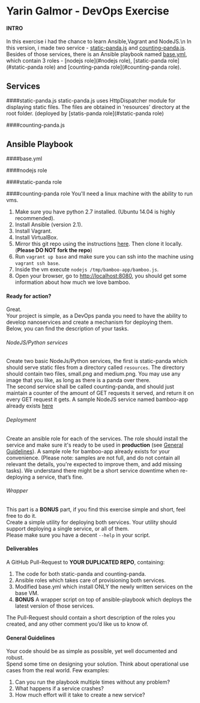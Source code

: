 # Yarin Galmor - DevOps Exercise
#### INTRO
In this exercise i had the chance to learn Ansible,Vagrant and NodeJS.\n
In this version, i made two service - [static-panda.js](#static-panda.js) and [counting-panda.js](#counting-panda.js).
Besides of those services, there is an Ansible playbook named [base.yml](#base.yml), which contain 3 roles - [nodejs role](#nodejs role), [static-panda role](#static-panda role) and [counting-panda role](#counting-panda role).

## Services
####static-panda.js
static-panda.js uses HttpDispatcher module for displaying static files.
The files are obtained in 'resources' directory at the root folder. (deployed by [statis-panda role](#static-panda role)

####counting-panda.js

## Ansible Playbook
####base.yml

####nodejs role

####static-panda role

####counting-panda role
You'll need a linux machine with the ability to run vms.

1. Make sure you have python 2.7 installed. (Ubuntu 14.04 is highly recommended).
1. Install Ansible (version 2.1).
1. Install Vagrant.
1. Install VirtualBox.
1. Mirror this git repo using the instructions [here](https://help.github.com/articles/duplicating-a-repository). Then clone it locally. (**Please DO NOT fork the repo**)
1. Run `vagrant up base` and make sure you can ssh into the machine using `vagrant ssh base`.
1. Inside the vm execute `nodejs /tmp/bamboo-app/bamboo.js`.
1. Open your browser, go to <http://localhost:8080>, you should get some information about how much we love bamboo.

#### Ready for action?
Great.  
Your project is simple, as a DevOps panda you need to have the ability to develop nanoservices and create a mechanism for deploying them.  
Below, you can find the description of your tasks.

###### NodeJS/Python services
Create two basic NodeJs/Python services, the first is static-panda which should serve static files from a directory called `resources`. The directory should contain two files, small.png and medium.png. You may use any image that you like, as long as there is a panda over there.  
The second service shall be called counting-panda, and should just maintain a counter of the amount of GET requests it served, and return it on every GET request it gets.
A sample NodeJS service named bamboo-app already exists  [here](roles/bamboo/files/bamboo-app)

###### Deployment
Create an ansible role for each of the services. The role should install the service and make sure it's ready to be used in **production** (see [General Guidelines](#general-guidelines)). 
A sample role for bamboo-app already exists for your convenience.  (Please note: samples are not full, and do not contain all relevant the details, you're expected to improve them, and add missing tasks).
We understand there might be a short service downtime when re-deploying a service, that’s fine.

###### Wrapper
This part is a **BONUS** part, if you find this exercise simple and short, feel free to do it.  
Create a simple utility for deploying both services. Your utility should support deploying a single service, or all of them.  
Please make sure you have a decent `--help` in your script.

#### Deliverables
A GitHub Pull-Request to **YOUR DUPLICATED REPO**, containing:  

1. The code for both static-panda and counting-panda.
1. Ansible roles which takes care of provisioning both services.
1. Modified base.yml which install ONLY the newly written services on the base VM.
1. **BONUS** A wrapper script on top of ansible-playbook which deploys the latest version of those services.

The Pull-Request should contain a short description of the roles you created, and any other comment you’d like us to know of.

#### General Guidelines
Your code should be as simple as possible, yet well documented and robust.  
Spend some time on designing your solution. 
Think about operational use cases from the real world. Few examples:

1. Can you run the playbook multiple times without any problem?
1. What happens if a service crashes?
1. How much effort will it take to create a new service?
